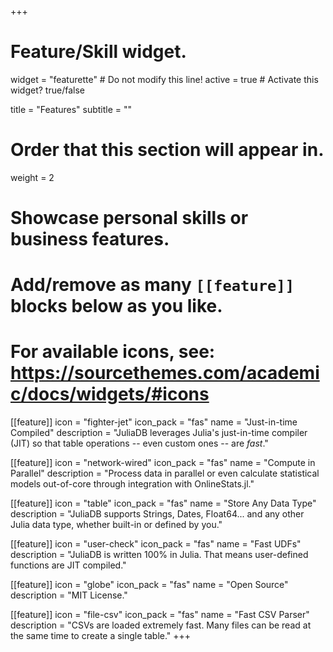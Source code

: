 +++
# Feature/Skill widget.
widget = "featurette"  # Do not modify this line!
active = true  # Activate this widget? true/false

title = "Features"
subtitle = ""

# Order that this section will appear in.
weight = 2

# Showcase personal skills or business features.
# 
# Add/remove as many `[[feature]]` blocks below as you like.
# 
# For available icons, see: https://sourcethemes.com/academic/docs/widgets/#icons

[[feature]]
  icon = "fighter-jet"
  icon_pack = "fas"
  name = "Just-in-time Compiled"
  description = "JuliaDB leverages Julia's just-in-time compiler (JIT) so that table operations -- even custom ones -- are *fast*."

[[feature]]
  icon = "network-wired"
  icon_pack = "fas"
  name = "Compute in Parallel"
  description = "Process data in parallel or even calculate statistical models out-of-core through integration with OnlineStats.jl."
  
[[feature]]
  icon = "table"
  icon_pack = "fas"
  name = "Store Any Data Type"
  description = "JuliaDB supports Strings, Dates, Float64... and any other Julia data type, whether built-in or defined by you."  
  
[[feature]]
  icon = "user-check"
  icon_pack = "fas"
  name = "Fast UDFs"
  description = "JuliaDB is written 100% in Julia.  That means user-defined functions are JIT compiled."

[[feature]]
  icon = "globe"
  icon_pack = "fas"
  name = "Open Source"
  description = "MIT License."

[[feature]]
  icon = "file-csv"
  icon_pack = "fas"
  name = "Fast CSV Parser"
  description = "CSVs are loaded extremely fast.  Many files can be read at the same time to create a single table."
+++
